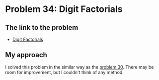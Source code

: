 # Problem 34: Digit Factorials

## The link to the problem

- [Digit Factorials](https://projecteuler.net/problem=34)

## My approach

I solved this problem in the similar way as the [problem 30](./p0030.md).
There may be room for improvement, but I couldn't think of any method.
